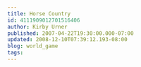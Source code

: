 ```yaml
---
title: Horse Country
id: 4111909012701516406
author: Kirby Urner
published: 2007-04-22T19:30:00.000-07:00
updated: 2008-12-10T07:39:12.193-08:00
blog: world_game
tags: 
---
```


